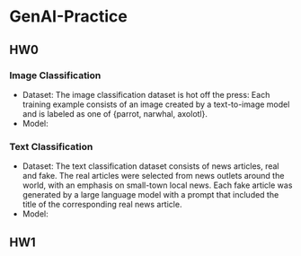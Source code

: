 # GenAI-Practice
## HW0
### Image Classification
* Dataset: The image classification dataset is hot off the press: Each training example consists of an image created by a text-to-image model and is labeled as one of {parrot, narwhal, axolotl}.
* Model:
### Text Classification
* Dataset: The text classification dataset consists of news articles, real and fake. The real articles were selected from news outlets around the world, with an emphasis on small-town local news. Each fake article was generated by a large language model with a prompt that included the title of the corresponding real news article.
* Model:

## HW1
